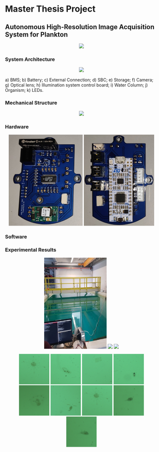 # Master Thesis Project
## Autonomous High-Resolution Image Acquisition System for Plankton

<p align="center">
<img src="https://github.com/rereee3/Master-Thesis/blob/main/Pictures/final_assembly.gif">
</p>

### System Architecture

<p align="center">
<img src="https://github.com/rereee3/Master-Thesis/blob/main/Pictures/System_Architecture.png" height="300">
</p>


a) BMS; b) Battery; c) External Connection; d) SBC; e) Storage; f) Camera; g) Optical lens; h) Illumination system control board; i) Water Column; j) Organism; k) LEDs.
   
### Mechanical Structure

<p align="center">
<img src="https://github.com/rereee3/Master-Thesis/blob/main/Pictures/Conceptual_Scheme.png">
</p>

### Hardware

<p align="center"> <img src="https://github.com/JoaoFilipeResende/Master-Thesis/blob/main/Pictures/PCB_BMS_front.jpg" height="300"> <img src="https://github.com/JoaoFilipeResende/Master-Thesis/blob/main/Pictures/PCB_BMS_back.jpg" height="300"> </p>

### Software

### Experimental Results



<p align="center"> <img src="https://github.com/JoaoFilipeResende/Master-Thesis/blob/main/Pictures/tank_test.jpg" height="300"> <img src="https://github.com/JoaoFilipeResende/Master-Thesis/blob/main/Pictures/tank_test.gif" height="300"> <img src="https://github.com/JoaoFilipeResende/Master-Thesis/blob/main/Pictures/Results/artemia_lab_exp.png" height="300"> </p>


<p align="center">
<img src="https://github.com/JoaoFilipeResende/Master-Thesis/blob/main/Pictures/Results/f1.png" width="100" height="100"> <img src="https://github.com/JoaoFilipeResende/Master-Thesis/blob/main/Pictures/Results/f2.png" width="100" height="100"> <img src="https://github.com/JoaoFilipeResende/Master-Thesis/blob/main/Pictures/Results/f3.png" width="100" height="100"> <img src="https://github.com/JoaoFilipeResende/Master-Thesis/blob/main/Pictures/Results/f4.png" width="100" height="100"> <img src="https://github.com/JoaoFilipeResende/Master-Thesis/blob/main/Pictures/Results/f5.png" width="100" height="100"> <img src="https://github.com/JoaoFilipeResende/Master-Thesis/blob/main/Pictures/Results/f6.png" width="100" height="100"> <img src="https://github.com/JoaoFilipeResende/Master-Thesis/blob/main/Pictures/Results/f7.png" width="100" height="100"> <img src="https://github.com/JoaoFilipeResende/Master-Thesis/blob/main/Pictures/Results/f8.png" width="100" height="100"> <img src="https://github.com/JoaoFilipeResende/Master-Thesis/blob/main/Pictures/Results/f9.png" width="100" height="100"> 
 </p>
